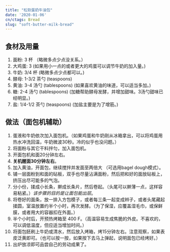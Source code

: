 ```yaml
---
title: "松软蛋奶牛油包"
date: '2020-01-06'
cn/ctags: Bread
slug: "soft-butter-milk-bread"
---
```


## 食材及用量

1. 面粉: 3 杯 （略微多点少点没关系。）
2. 大鸡蛋: 3 (如果用小一点的或者更大的鸡蛋可以调节牛奶的加入量。)
3. 牛奶: 3/4 杯 (略微多点少点都可以。)
4. 酵母: 1-3/2 茶勺 (teaspoons)
5. 黄油: 3-4 汤勺 (tablespoons) (如果喜欢黄油的味道，可以适当多加。)
6. 糖: 2-4 汤勺 (tablespoons) (加糖帮助酵母发酵，并增加甜味。3汤勺甜味已经明显。)
7. 盐: 1/4-1/2 茶勺 (teaspoons) (加盐主要是为了增筋。)

## 做法（面包机辅助）

1. 蛋液和牛奶依次加入面包机。（如果鸡蛋和牛奶刚从冰箱拿出，可以将鸡蛋用热水冲洗回温，牛奶微波30秒。冷的似乎也没问题。）
1. 将面粉与其它干料拌匀，加入面包机。
1. 开面包机和面20分钟左右。
1. **关机醒面30分钟左右**。
1. 加入黄油，开面包，继续搅拌并发面至两倍大 （可选用bagel dough模式）。
1. 铺一层面粉到和面的砧板，双手也尽量沾满面粉，然后把和好的面放砧板上，挤压出尽可能多的气泡。
1. 分小份，揉成小长条，擀成长条片，然后卷起。（头尾可以擀薄一点，这样容易粘紧。）*该步骤的目的是让面包能出层*。
1. 将卷好的面条，放一排入方包模子，或者每三条一起变成辫子，或者头尾藏起揉圆，室温放置约半个小时，再次发酵。（为了保湿，应覆盖湿毛巾，或保鲜膜，或者用大的容器扣在外面。）
1. 半个小时后，开预热烤箱至 400 F。（高温容易生成焦脆的外皮。不喜欢的，可以调低温度，但应适当增加时间。）
1. 将面包胚刷上牛奶或清水，然后放入烤箱，烤15分钟左右。注意观察，如果表皮泛黄即可。（也可以按一按，如果按下去马上弹起，说明面包已经烤好。）
1. 出炉放凉即可品尝自己的劳动成果了。
